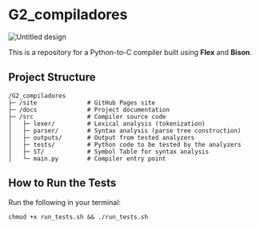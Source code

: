 # G2_compiladores


  ![Untitled design](https://github.com/user-attachments/assets/d3f39c04-847b-4bb3-9bb6-db7d11f84ba4)


This is a repository for a Python-to-C compiler built using **Flex** and **Bison**.

## Project Structure
```
/G2_compiladores
├─ /site              # GitHub Pages site
├─ /docs              # Project documentation
├─ /src               # Compiler source code
│   ├─ lexer/         # Lexical analysis (tokenization)
│   ├─ parser/        # Syntax analysis (parse tree construction)
│   ├─ outputs/       # Output from tested analyzers
│   ├─ tests/         # Python code to be tested by the analyzers
│   ├─ ST/            # Symbol Table for syntax analysis
│   └─ main.py        # Compiler entry point
```
## How to Run the Tests

Run the following in your terminal:
```
chmod +x run_tests.sh && ./run_tests.sh
```
